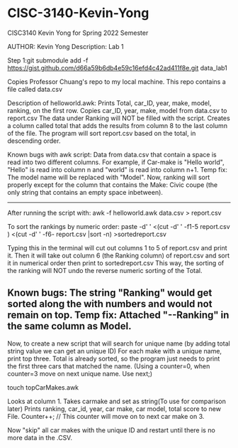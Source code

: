 # CISC-3140-Kevin-Yong
CISC3140 Kevin Yong for Spring 2022 Semester

AUTHOR: Kevin Yong
Description: Lab 1


Step 1:git submodule add -f https://gist.github.com/d66a59b6db4e59c16efd4c42ad411f8e.git data_lab1

Copies Professor Chuang's repo to my local machine. This repo contains a file called data.csv

Description of helloworld.awk:
Prints Total, car_ID, year, make, model, ranking, on the first row.
Copies car_ID, year, make, model from data.csv to report.csv
The data under Ranking will NOT be filled with the script.
Creates a column called total that adds the results from column 8 to the last column of the file.
The program will sort report.csv based on the total, in descending order.

Known bugs with awk script:
Data from data.csv that contain a space is read into two different columns.
For example, if Car-make is "Hello world", "Hello" is read into column n and "world" is read into column n+1.
Temp fix: The model name will be replaced with "Model". Now, ranking will sort properly except for the column that
contains the Make: Civic coupe (the only string that contains an empty space inbetween).

-----------------------------------
After running the script with: 
awk -f helloworld.awk data.csv  > report.csv

To sort the rankings by numeric order:
paste -d' ' <(cut -d' ' -f1-5 report.csv )  <(cut -d' ' -f6- report.csv |sort -n) >sortedreport.csv

Typing this in the terminal will cut out columns 1 to 5 of report.csv and print it.
Then it will take out column 6 (the Ranking column) of report.csv and sort it in numerical order then
print to sortedreport.csv
This way, the sorting of the ranking will NOT undo the reverse numeric sorting of the Total.

Known bugs: The string "Ranking" would get sorted along the with numbers and would not remain on top.
Temp fix: Attached "--Ranking" in the same column as Model.
-----------------------

Now, to create a new script that will search for unique name (by adding total string value we can get an unique ID)
For each make with a unique name, print top three. Total is already sorted, so the program just needs to
print the first three cars that matched the name. (Using a counter=0, when counter=3 move on next unique name. Use next;)

 touch topCarMakes.awk

Looks at column 1. Takes carmake and set as string(To use for comparison later)
Prints ranking, car_id, year, car make, car model, total score to new File.
Counter++; // This counter will move on to next car make on 3.

Now "skip" all car makes with the unique ID and restart until there is no more data in the .CSV.


